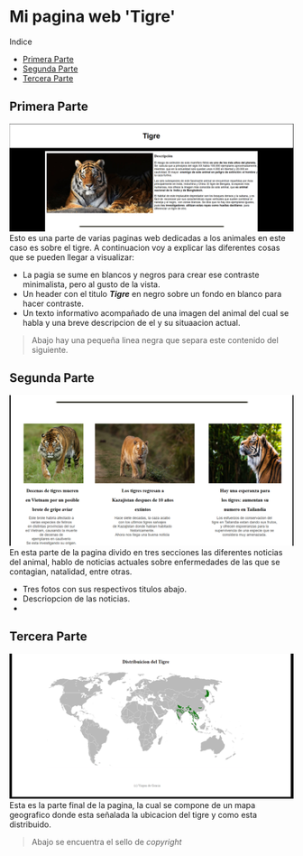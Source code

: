 # Mi pagina web 'Tigre'
Indice  
- [Primera Parte](##Primera-Parte)
- [Segunda Parte](##Segunda-Parte)
- [Tercera Parte](##Tercera-Parte)
## Primera Parte
![Esto es un tigre](cap1.png)  
Esto es una parte de varias paginas web dedicadas a los animales en este caso es sobre el tigre. A continuacion voy a explicar las diferentes cosas que se pueden llegar a visualizar:
- La pagia se sume en blancos y negros para crear ese contraste minimalista, pero al gusto de la vista.
- Un header con el titulo ***Tigre*** en negro sobre un fondo en blanco para hacer contraste.
- Un texto informativo acompañado de una imagen del animal del cual se habla y una breve descripcion de el y su situaacion actual.
> Abajo hay una pequeña linea negra que separa este contenido del siguiente.


## Segunda Parte
![Esto es un tigre](cap2.png)  
En esta parte de la pagina divido en tres secciones las diferentes noticias del animal, hablo de noticias actuales sobre enfermedades de las que se contagian, natalidad, entre otras. 
- Tres fotos con sus respectivos titulos abajo.
- Descriopcion de las noticias.
- 

## Tercera Parte
![Esto es un tigre](cap3.PNG)  
Esta es la parte final de la pagina, la cual se compone de un mapa geografico donde esta señalada la ubicacion del tigre y como esta distribuido.
> Abajo se encuentra el sello de *copyright*



